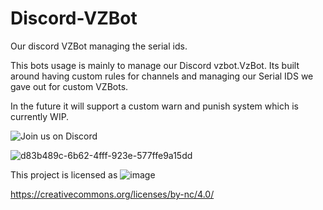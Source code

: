 # Discord-VZBot
Our discord VZBot managing the serial ids.

This bots usage is mainly to manage our Discord vzbot.VzBot. 
Its built around having custom rules for channels and managing our Serial IDS we gave out for custom VZBots.

In the future it will support a custom warn and punish system which is currently WIP.

![Join us on Discord](https://discordapp.com/api/guilds/829828765512106054/widget.png?style=banner2)


![d83b489c-6b62-4fff-923e-577ffe9a15dd](https://user-images.githubusercontent.com/37383368/148010563-464f9006-6cf8-4430-93d2-a66cc4282bac.jpg)


This project is licensed as
![image](https://user-images.githubusercontent.com/37383368/139769027-7267da5b-7f58-499d-96bc-e41d164a3aac.png)

https://creativecommons.org/licenses/by-nc/4.0/
